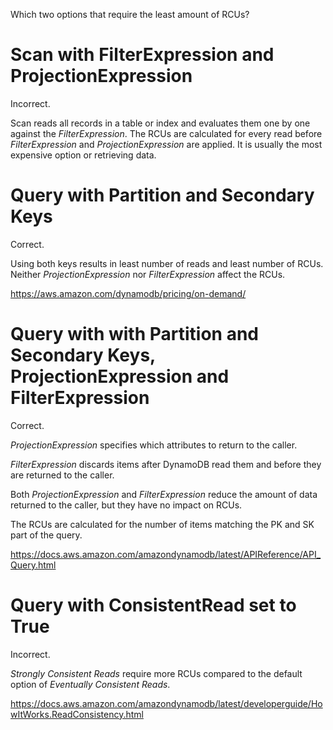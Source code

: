 Which two options that require the least amount of RCUs?

# Scan with FilterExpression and ProjectionExpression
Incorrect.

Scan reads all records in a table or index and evaluates them one by one against the _FilterExpression_.
The RCUs are calculated for every read before _FilterExpression_ and _ProjectionExpression_ are applied.
It is usually the most expensive option or retrieving data.

# Query with Partition and Secondary Keys
Correct.

Using both keys results in least number of reads and least number of RCUs.
Neither _ProjectionExpression_ nor _FilterExpression_ affect the RCUs.

https://aws.amazon.com/dynamodb/pricing/on-demand/

# Query with with Partition and Secondary Keys, ProjectionExpression and FilterExpression
Correct.

_ProjectionExpression_ specifies which attributes to return to the caller.

_FilterExpression_ discards items after DynamoDB read them and before they are returned to the caller.

Both _ProjectionExpression_ and _FilterExpression_ reduce the amount of data returned to the caller, but they have no impact on RCUs.

The RCUs are calculated for the number of items matching the PK and SK part of the query.

https://docs.aws.amazon.com/amazondynamodb/latest/APIReference/API_Query.html

# Query with ConsistentRead set to True
Incorrect.

_Strongly Consistent Reads_ require more RCUs compared to the default option of _Eventually Consistent Reads_.

https://docs.aws.amazon.com/amazondynamodb/latest/developerguide/HowItWorks.ReadConsistency.html